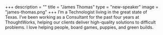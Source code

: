 +++
description = ""
title = "James Thomas"
type = "new-speaker"
image = "james-thomas.png"
+++
I’m a Technologist living in the great state of Texas. I’ve been working as a Consultant for the past four years at ThoughtWorks, helping our clients deliver high-quality solutions to difficult problems. I love helping people, board games, puppies, and green builds.